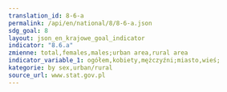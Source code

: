 ```yaml
---
translation_id: 8-6-a
permalink: /api/en/national/8/8-6-a.json
sdg_goal: 8
layout: json_en_krajowe_goal_indicator
indicator: "8.6.a"
zmienne: total,females,males;urban area,rural area
indicator_variable_1: ogółem,kobiety,mężczyźni;miasto,wieś;
kategorie: by sex,urban/rural
source_url: www.stat.gov.pl
---
```

